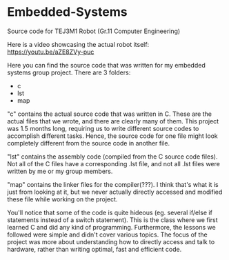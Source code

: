 # Embedded-Systems
Source code for TEJ3M1 Robot (Gr.11 Computer Engineering)

Here is a video showcasing the actual robot itself: https://youtu.be/aZE8ZVy-puc

Here you can find the source code that was written for my embedded systems group project.
There are 3 folders:
- c
- lst
- map

"c" contains the actual source code that was written in C. These are the actual
files that we wrote, and there are clearly many of them. This project was 1.5 months 
long, requiring us to write different source codes to accomplish different tasks. 
Hence, the source code for one file might look completely different from the source
code in another file.

"lst" contains the assembly code (compiled from the C source code files). 
Not all of the C files have a corresponding .lst file, and not all .lst files
were written by me or my group members.

"map" contains the linker files for the compiler(???). I think that's what it is
just from looking at it, but we never actually directly accessed and modified 
these file while working on the project.


You'll notice that some of the code is quite hideous (eg. several if/else if 
statements instead of a switch statement). This is the class where we first
learned C and did any kind of programming. Furthermore, the lessons we 
followed were simple and didn't cover various topics. The focus of the 
project was more about understanding how to directly access and talk to 
hardware, rather than writing optimal, fast and efficient code.
